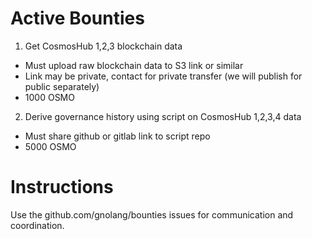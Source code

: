 # Active Bounties

1. Get CosmosHub 1,2,3 blockchain data
  * Must upload raw blockchain data to S3 link or similar
  * Link may be private, contact for private transfer (we will publish for public separately)
  * 1000 OSMO
  
2. Derive governance history using script on CosmosHub 1,2,3,4 data
  * Must share github or gitlab link to script repo
  * 5000 OSMO
  
# Instructions

Use the github.com/gnolang/bounties issues for communication and coordination.
